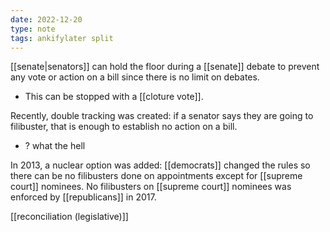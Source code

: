 ```yaml
---
date: 2022-12-20
type: note
tags: ankifylater split
---
```


[[senate|senators]] can hold the floor during a [[senate]] debate to prevent any vote or action on a bill since there is no limit on debates.
- This can be stopped with a [[cloture vote]].

Recently, double tracking was created: if a senator says they are going to filibuster, that is enough to establish no action on a bill.
- ? what the hell

In 2013, a nuclear option was added: [[democrats]] changed the rules so there can be no filibusters done on appointments except for [[supreme court]] nominees. No filibusters on [[supreme court]] nominees was enforced by [[republicans]] in 2017.

[[reconciliation (legislative)]]
